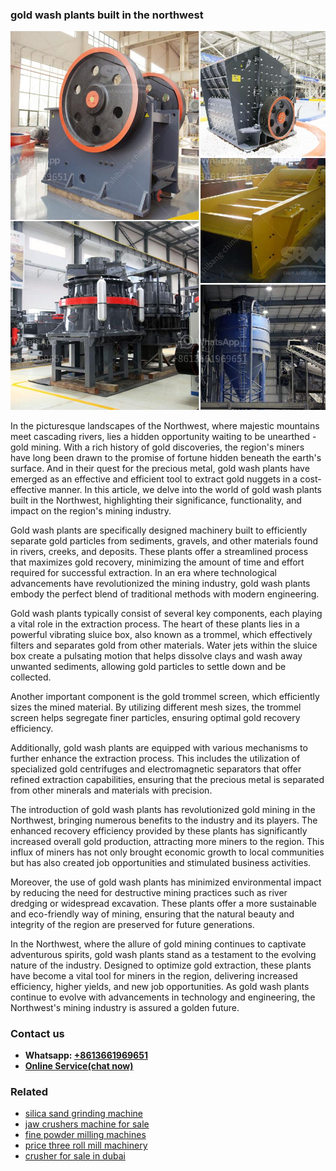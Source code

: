 <h3>gold wash plants built in the northwest</h3><img src='1708497591.jpg' alt=''><p>In the picturesque landscapes of the Northwest, where majestic mountains meet cascading rivers, lies a hidden opportunity waiting to be unearthed - gold mining. With a rich history of gold discoveries, the region's miners have long been drawn to the promise of fortune hidden beneath the earth's surface. And in their quest for the precious metal, gold wash plants have emerged as an effective and efficient tool to extract gold nuggets in a cost-effective manner. In this article, we delve into the world of gold wash plants built in the Northwest, highlighting their significance, functionality, and impact on the region's mining industry.</p><p>Gold wash plants are specifically designed machinery built to efficiently separate gold particles from sediments, gravels, and other materials found in rivers, creeks, and deposits. These plants offer a streamlined process that maximizes gold recovery, minimizing the amount of time and effort required for successful extraction. In an era where technological advancements have revolutionized the mining industry, gold wash plants embody the perfect blend of traditional methods with modern engineering.</p><p>Gold wash plants typically consist of several key components, each playing a vital role in the extraction process. The heart of these plants lies in a powerful vibrating sluice box, also known as a trommel, which effectively filters and separates gold from other materials. Water jets within the sluice box create a pulsating motion that helps dissolve clays and wash away unwanted sediments, allowing gold particles to settle down and be collected.</p><p>Another important component is the gold trommel screen, which efficiently sizes the mined material. By utilizing different mesh sizes, the trommel screen helps segregate finer particles, ensuring optimal gold recovery efficiency.</p><p>Additionally, gold wash plants are equipped with various mechanisms to further enhance the extraction process. This includes the utilization of specialized gold centrifuges and electromagnetic separators that offer refined extraction capabilities, ensuring that the precious metal is separated from other minerals and materials with precision.</p><p>The introduction of gold wash plants has revolutionized gold mining in the Northwest, bringing numerous benefits to the industry and its players. The enhanced recovery efficiency provided by these plants has significantly increased overall gold production, attracting more miners to the region. This influx of miners has not only brought economic growth to local communities but has also created job opportunities and stimulated business activities.</p><p>Moreover, the use of gold wash plants has minimized environmental impact by reducing the need for destructive mining practices such as river dredging or widespread excavation. These plants offer a more sustainable and eco-friendly way of mining, ensuring that the natural beauty and integrity of the region are preserved for future generations.</p><p>In the Northwest, where the allure of gold mining continues to captivate adventurous spirits, gold wash plants stand as a testament to the evolving nature of the industry. Designed to optimize gold extraction, these plants have become a vital tool for miners in the region, delivering increased efficiency, higher yields, and new job opportunities. As gold wash plants continue to evolve with advancements in technology and engineering, the Northwest's mining industry is assured a golden future.</p><h3>Contact us</h3><ul><li><strong>Whatsapp:&nbsp;<a href="https://wa.me/8613661969651">+8613661969651</a></strong></li><li><a href="https://swt.shibang-china.com/?git&amp;zhl&amp;gold wash plants built in the northwest"><strong>Online Service(chat now)</strong></a></li></ul><h3>Related</h3><ul><li><a href='silica sand grinding machine.md'>silica sand grinding machine</a></li><li><a href='jaw crushers machine for sale.md'>jaw crushers machine for sale</a></li><li><a href='fine powder milling machines.md'>fine powder milling machines</a></li><li><a href='price three roll mill machinery.md'>price three roll mill machinery</a></li><li><a href='crusher for sale in dubai.md'>crusher for sale in dubai</a></li></ul>